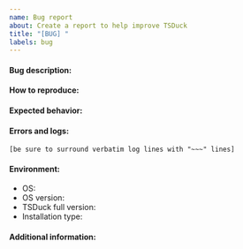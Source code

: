 ```yaml
---
name: Bug report
about: Create a report to help improve TSDuck
title: "[BUG] "
labels: bug
---
```


#### Bug description:
<!-- A clear and concise description of what the bug is -->

#### How to reproduce:
<!-- Steps to reproduce the behavior -->

#### Expected behavior:
<!-- A clear and concise description of what you expected to happen -->

#### Errors and logs:
<!-- If applicable, add any error messages or log to help explain your problem -->
~~~
[be sure to surround verbatim log lines with "~~~" lines]
~~~

#### Environment:
 - OS: <!-- Linux, macOS, Windows -->
 - OS version: <!-- e.g. Ubuntu 20.10 -->
 - TSDuck full version: <!-- use command `tsversion` to check -->
 - Installation type: <!-- official binary and which one, rebuilt binary and how it is used -->

#### Additional information:
<!-- Any other context or information about the problem -->
